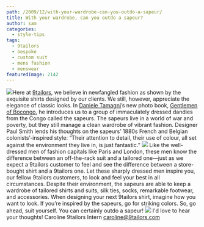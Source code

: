```yaml
---
path: /2009/12/with-your-wardrobe-can-you-outdo-a-sapeur/
title: With your wardrobe, can you outdo a sapeur?
author: sam
categories: 
  - style-tips
tags: 
  - 9tailors
  - bespoke
  - custom suit
  - mens fashion
  - menswear
featuredImage: 2142
---
```

[![](http://1.bp.blogspot.com/_RlJ3L7W6dBw/Sx6c6VP3awI/AAAAAAAAH7c/y77y_mdH-Vk/s320/bacongo1.jpg)](http://1.bp.blogspot.com/_RlJ3L7W6dBw/Sx6c6VP3awI/AAAAAAAAH7c/y77y_mdH-Vk/s1600-h/bacongo1.jpg)Here at [9tailors](http://9tailors.blogspot.com/beta.9tailors.com), we believe in newfangled fashion as shown by the exquisite shirts designed by our clients. We still, however, appreciate the elegance of classic looks. In [Daniele Tamagni](http://www.photodantam.com/)’s new photo book, [Gentlemen of Bocongo](http://images.google.com/imgres?imgurl=http://1.bp.blogspot.com/__I8UNP3-rS8/SsETjquDTdI/AAAAAAAAA6w/FBfb-7gc6OY/s400/sapeur1.jpg&imgrefurl=http://stylegourmand.blogspot.com/2009/10/voila-les-sapeurs.html&usg=__rIN2w0ThcIGXu4vN2JbHjUcGBxE=&h=400&w=313&sz=44&hl=en&start=1&um=1&itbs=1&tbnid=EP8CU0r_nMHFkM:&tbnh=124&tbnw=97&prev=/images%3Fq%3Dsapeurs%26hl%3Den%26um%3D1), he introduces us to a group of immaculately dressed dandies from the Congo called the sapeurs. The sapeurs live in a world of war and poverty, but they still manage a clean wardrobe of vibrant fashion. Designer Paul Smith lends his thoughts on the sapeurs’ 1880s French and Belgian colonists’-inspired style: “Their attention to detail, their use of colour, all set against the environment they live in, is just fantastic.” [![](http://4.bp.blogspot.com/_RlJ3L7W6dBw/Sx6dgwsgN-I/AAAAAAAAH7k/IqorqnESWrs/s320/ziw22f.jpg)](http://4.bp.blogspot.com/_RlJ3L7W6dBw/Sx6dgwsgN-I/AAAAAAAAH7k/IqorqnESWrs/s1600-h/ziw22f.jpg) Like the well-dressed men of fashion capitals like Paris and London, these men know the difference between an off-the-rack suit and a tailored one—just as we expect a 9tailors customer to feel and see the difference between a store-bought shirt and a 9tailors one. Let these sharply dressed men inspire you, our fellow 9tailors customers, to look and feel your best in all circumstances. Despite their environment, the sapeurs are able to keep a wardrobe of tailored shirts and suits, silk ties, socks, remarkable footwear, and accessories. When designing your next 9tailors shirt, imagine how you want to look. If you’re inspired by the sapeurs, go for striking colors. So, go ahead, suit yourself. You can certainly outdo a sapeur! [![](http://4.bp.blogspot.com/_RlJ3L7W6dBw/Sx6cx25EgXI/AAAAAAAAH7M/YsfDY-WHrh8/s320/sapeur1.jpg)](http://4.bp.blogspot.com/_RlJ3L7W6dBw/Sx6cx25EgXI/AAAAAAAAH7M/YsfDY-WHrh8/s1600-h/sapeur1.jpg) I'd love to hear your thoughts! Caroline 9tailors Intern [caroline@9tailors.com](mailto:caroline@9tailors.com)